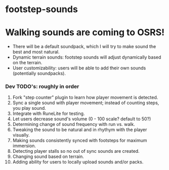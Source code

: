 # footstep-sounds
# Walking sounds are coming to OSRS! 
- There will be a default soundpack, which I will try to make sound the best and most natural.
- Dynamic terrain sounds: footstep sounds will adjust dynamically based on the terrain.
- User customizability: users will be able to add their own sounds (potentially soundpacks).


### Dev TODO's: roughly in order 
1. Fork "step counter" plugin to learn how player movement is detected.
2. Sync a single sound with player movement; instead of counting steps, you play sound.
3. Integrate with RuneLite for testing.
4. Let users decrease sound's volume (0 - 100 scale? default to 50?)
5. Determining change of sound frequency with run vs. walk.
6. Tweaking the sound to be natural and in rhythym with the player visually.
7. Making sounds consistently synced with footsteps for maximum immersion. 
8. Detecting player stalls so no out of sync sounds are created.
9. Changing sound based on terrain.
10. Adding ability for users to locally upload sounds and/or packs.
   

